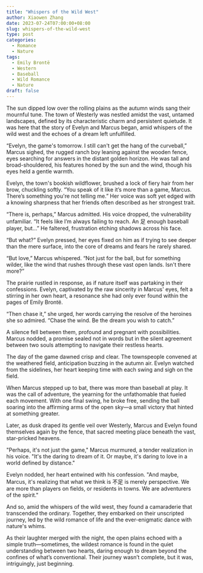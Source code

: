 ```yaml
---
title: "Whispers of the Wild West"
author: Xiaowen Zhang
date: 2023-07-24T07:00:00+08:00
slug: whispers-of-the-wild-west
type: post
categories:
  - Romance
  - Nature
tags:
  - Emily Brontë
  - Western
  - Baseball
  - Wild Romance
  - Nature
draft: false
---
```


The sun dipped low over the rolling plains as the autumn winds sang their mournful tune. The town of Westerly was nestled amidst the vast, untamed landscapes, defined by its characteristic charm and persistent quietude. It was here that the story of Evelyn and Marcus began, amid whispers of the wild west and the echoes of a dream left unfulfilled.

“Evelyn, the game's tomorrow. I still can't get the hang of the curveball,” Marcus sighed, the rugged ranch boy leaning against the wooden fence, eyes searching for answers in the distant golden horizon. He was tall and broad-shouldered, his features honed by the sun and the wind, though his eyes held a gentle warmth.

Evelyn, the town's bookish wildflower, brushed a lock of fiery hair from her brow, chuckling softly. “You speak of it like it’s more than a game, Marcus. There’s something you're not telling me.” Her voice was soft yet edged with a knowing sharpness that her friends often described as her strongest trait.

“There is, perhaps,” Marcus admitted. His voice dropped, the vulnerability unfamiliar. “It feels like I’m always failing to reach. An 足 enough baseball player, but…” He faltered, frustration etching shadows across his face.

“But what?” Evelyn pressed, her eyes fixed on him as if trying to see deeper than the mere surface, into the core of dreams and fears he rarely shared.

“But love,” Marcus whispered. “Not just for the ball, but for something wilder, like the wind that rushes through these vast open lands. Isn't there more?”

The prairie rustled in response, as if nature itself was partaking in their confessions. Evelyn, captivated by the raw sincerity in Marcus' eyes, felt a stirring in her own heart, a resonance she had only ever found within the pages of Emily Brontë.

“Then chase it,” she urged, her words carrying the resolve of the heroines she so admired. “Chase the wind. Be the dream you wish to catch.”

A silence fell between them, profound and pregnant with possibilities. Marcus nodded, a promise sealed not in words but in the silent agreement between two souls attempting to navigate their restless hearts.

The day of the game dawned crisp and clear. The townspeople convened at the weathered field, anticipation buzzing in the autumn air. Evelyn watched from the sidelines, her heart keeping time with each swing and sigh on the field.

When Marcus stepped up to bat, there was more than baseball at play. It was the call of adventure, the yearning for the unfathomable that fueled each movement. With one final swing, he broke free, sending the ball soaring into the affirming arms of the open sky—a small victory that hinted at something greater.

Later, as dusk draped its gentle veil over Westerly, Marcus and Evelyn found themselves again by the fence, that sacred meeting place beneath the vast, star-pricked heavens.

"Perhaps, it's not just the game," Marcus murmured, a tender realization in his voice. "It's the daring to dream of it. Or maybe, it's daring to love in a world defined by distance."

Evelyn nodded, her heart entwined with his confession. "And maybe, Marcus, it's realizing that what we think is 不足 is merely perspective. We are more than players on fields, or residents in towns. We are adventurers of the spirit."

And so, amid the whispers of the wild west, they found a camaraderie that transcended the ordinary. Together, they embarked on their unscripted journey, led by the wild romance of life and the ever-enigmatic dance with nature's whims.

As their laughter merged with the night, the open plains echoed with a simple truth—sometimes, the wildest romance is found in the quiet understanding between two hearts, daring enough to dream beyond the confines of what’s conventional. Their journey wasn’t complete, but it was, intriguingly, just beginning.